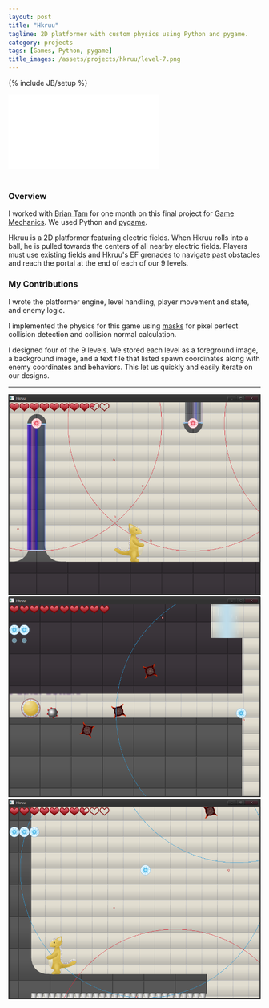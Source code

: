 ```yaml
---
layout: post
title: "Hkruu"
tagline: 2D platformer with custom physics using Python and pygame.
category: projects
tags: [Games, Python, pygame]
title_images: /assets/projects/hkruu/level-7.png
---
```

{% include JB/setup %}

<div class="video-wrapper"><iframe src="//player.vimeo.com/video/99416585" frameborder="0" webkitallowfullscreen mozallowfullscreen allowfullscreen></iframe></div>

<br>

<h3>Overview</h3>

I worked with <a href="http://xinoph.webatu.com/">Brian Tam</a> for one month on this final project for <a href="http://www.cogsci.rpi.edu/~destem/gamemech/">Game Mechanics</a>. We used Python and <a href="http://www.pygame.org/">pygame</a>.

Hkruu is a 2D platformer featuring electric fields. When Hkruu rolls into a ball, he is pulled towards the centers of all nearby electric fields. Players must use existing fields and Hkruu's EF grenades to navigate past obstacles and reach the portal at the end of each of our 9 levels.

<h3>My Contributions</h3>

I wrote the platformer engine, level handling, player movement and state, and enemy logic.

I implemented the physics for this game using <a href="http://www.pygame.org/docs/ref/mask.html">masks</a> for pixel perfect collision detection and collision normal calculation.

I designed four of the 9 levels. We stored each level as a foreground image, a background image, and a text file that listed spawn coordinates along with enemy coordinates and behaviors. This let us quickly and easily iterate on our designs.

<hr>

<img src="/assets/projects/hkruu/level-4.png" height="400px" width="600px">

<img src="/assets/projects/hkruu/level-5.png" height="400px" width="600px">

<img src="/assets/projects/hkruu/level-7.png" height="400px" width="600px">
